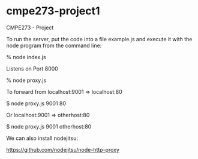 cmpe273-project1
================

CMPE273 - Project 

To run the server, put the code into a file example.js and execute it with the node program from the command line:

% node index.js

Listens on Port 8000

% node proxy.js <from> <to> <timeout-in-seconds>

To forward from localhost:9001 => localhost:80

$ node proxy.js 9001 80

Or localhost:9001 => otherhost:80

$ node proxy.js 9001 otherhost:80

We can also install nodejitsu:

https://github.com/nodejitsu/node-http-proxy

